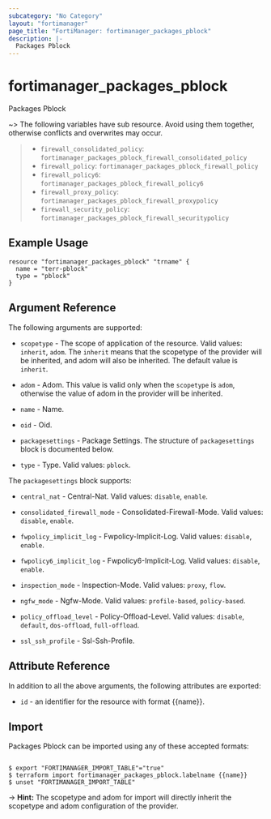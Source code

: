 ```yaml
---
subcategory: "No Category"
layout: "fortimanager"
page_title: "FortiManager: fortimanager_packages_pblock"
description: |-
  Packages Pblock
---
```


# fortimanager_packages_pblock
Packages Pblock

~> The following variables have sub resource. Avoid using them together, otherwise conflicts and overwrites may occur.
>- `firewall_consolidated_policy`: `fortimanager_packages_pblock_firewall_consolidated_policy`
>- `firewall_policy`: `fortimanager_packages_pblock_firewall_policy`
>- `firewall_policy6`: `fortimanager_packages_pblock_firewall_policy6`
>- `firewall_proxy_policy`: `fortimanager_packages_pblock_firewall_proxypolicy`
>- `firewall_security_policy`: `fortimanager_packages_pblock_firewall_securitypolicy`



## Example Usage

```hcl
resource "fortimanager_packages_pblock" "trname" {
  name = "terr-pblock"
  type = "pblock"
}
```

## Argument Reference


The following arguments are supported:

* `scopetype` - The scope of application of the resource. Valid values: `inherit`, `adom`. The `inherit` means that the scopetype of the provider will be inherited, and adom will also be inherited. The default value is `inherit`.
* `adom` - Adom. This value is valid only when the `scopetype` is `adom`, otherwise the value of adom in the provider will be inherited.

* `name` - Name.
* `oid` - Oid.
* `packagesettings` - Package Settings. The structure of `packagesettings` block is documented below.
* `type` - Type. Valid values: `pblock`.


The `packagesettings` block supports:

* `central_nat` - Central-Nat. Valid values: `disable`, `enable`.

* `consolidated_firewall_mode` - Consolidated-Firewall-Mode. Valid values: `disable`, `enable`.

* `fwpolicy_implicit_log` - Fwpolicy-Implicit-Log. Valid values: `disable`, `enable`.

* `fwpolicy6_implicit_log` - Fwpolicy6-Implicit-Log. Valid values: `disable`, `enable`.

* `inspection_mode` - Inspection-Mode. Valid values: `proxy`, `flow`.

* `ngfw_mode` - Ngfw-Mode. Valid values: `profile-based`, `policy-based`.

* `policy_offload_level` - Policy-Offload-Level. Valid values: `disable`, `default`, `dos-offload`, `full-offload`.

* `ssl_ssh_profile` - Ssl-Ssh-Profile.


## Attribute Reference

In addition to all the above arguments, the following attributes are exported:
* `id` - an identifier for the resource with format {{name}}.

## Import

Packages Pblock can be imported using any of these accepted formats:
```

$ export "FORTIMANAGER_IMPORT_TABLE"="true"
$ terraform import fortimanager_packages_pblock.labelname {{name}}
$ unset "FORTIMANAGER_IMPORT_TABLE"
```
-> **Hint:** The scopetype and adom for import will directly inherit the scopetype and adom configuration of the provider.
